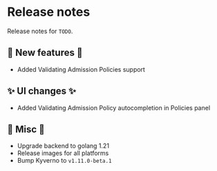 # Release notes

Release notes for `TODO`.

## :dizzy: New features :dizzy:
- Added Validating Admission Policies support

## :sparkles: UI changes :sparkles:
- Added Validating Admission Policy autocompletion in Policies panel

<!--
## :star: Examples :star:

## :boat: Tutorials :boat:

## :wrench: Fixes :wrench:
-->

## :guitar: Misc :guitar:
- Upgrade backend to golang 1.21
- Release images for all platforms 
- Bump Kyverno to `v1.11.0-beta.1`

